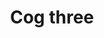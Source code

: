 ---
title: Cog three
tags: ["cog", "gear", "settings", "options", "configuration", "mechanism", "machine"]
icon: cog-three
svg: '<svg xmlns="http://www.w3.org/2000/svg" width="24" height="24" fill="none" viewBox="0 0 24 24" stroke-width="1.5" stroke-linecap="round" stroke-linejoin="round" stroke="currentColor"><path d="M8.4 18.235a7.2 7.2 0 1 0 7.2-12.47m-7.2 12.47A7.2 7.2 0 0 1 5.765 8.4M8.4 18.235l-.9 1.56m8.1-14.03A7.2 7.2 0 0 0 5.765 8.4M15.6 5.765l.9-1.56M5.765 8.4l-1.56-.9m10.295 6 5.294 3M12 21v-1.8M12 9V3m4.5 16.794-.899-1.558m-8.1-14.03.898 1.558M20.999 12h-1.798m-16.2 0h1.798m14.995-4.5-1.558.899M9.5 13.5l-5.294 3"/><circle cx="2.5" cy="2.5" r="2.5" stroke-miterlimit="1" transform="matrix(1 0 0 -1 9.5 14.5)"/></svg>'
---